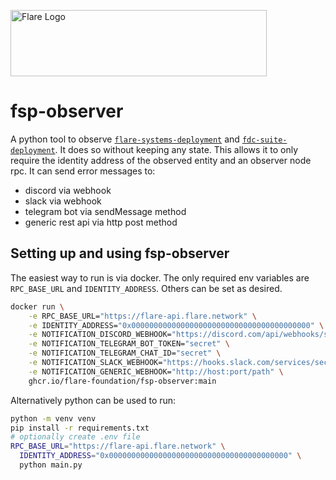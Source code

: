 <p align="left">
  <a href="https://flare.network/" target="blank"><img src="https://content.flare.network/Flare-2.svg" width="410" height="106" alt="Flare Logo" /></a>
</p>

# fsp-observer

A python tool to observe
[`flare-systems-deployment`](https://github.com/flare-foundation/flare-systems-deployment)
and
[`fdc-suite-deployment`](https://github.com/flare-foundation/fdc-suite-deployment).
It does so without keeping any state. This allows it to only require the
identity address of the observed entity and an observer node rpc. It can send
error messages to:

- discord via webhook
- slack via webhook
- telegram bot via sendMessage method
- generic rest api via http post method

## Setting up and using fsp-observer

The easiest way to run is via docker. The only required env variables are
`RPC_BASE_URL` and `IDENTITY_ADDRESS`. Others can be set as desired.

```bash
docker run \
    -e RPC_BASE_URL="https://flare-api.flare.network" \
    -e IDENTITY_ADDRESS="0x0000000000000000000000000000000000000000" \
    -e NOTIFICATION_DISCORD_WEBHOOK="https://discord.com/api/webhooks/secret/secret" \
    -e NOTIFICATION_TELEGRAM_BOT_TOKEN="secret" \
    -e NOTIFICATION_TELEGRAM_CHAT_ID="secret" \
    -e NOTIFICATION_SLACK_WEBHOOK="https://hooks.slack.com/services/secret/secret/secret" \
    -e NOTIFICATION_GENERIC_WEBHOOK="http://host:port/path" \
    ghcr.io/flare-foundation/fsp-observer:main
```

Alternatively python can be used to run:

```bash
python -m venv venv
pip install -r requirements.txt
# optionally create .env file
RPC_BASE_URL="https://flare-api.flare.network" \
  IDENTITY_ADDRESS="0x0000000000000000000000000000000000000000" \
  python main.py
```
